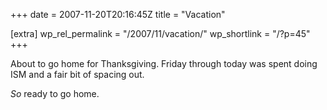 +++
date = 2007-11-20T20:16:45Z
title = "Vacation"

[extra]
wp_rel_permalink = "/2007/11/vacation/"
wp_shortlink = "/?p=45"
+++

About to go home for Thanksgiving. Friday through today was spent doing ISM
and a fair bit of spacing out.

_So_ ready to go home.

